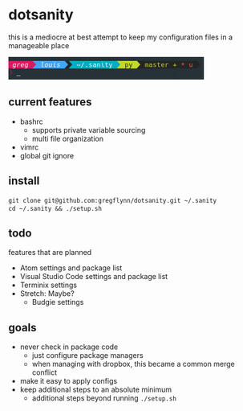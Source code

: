 # dotsanity
this is a mediocre at best attempt to keep my configuration files in a manageable place

![Image of dotsanity prompt](dotsanity.png)

## current features
* bashrc
  * supports private variable sourcing
  * multi file organization
* vimrc
* global git ignore

## install
```
git clone git@github.com:gregflynn/dotsanity.git ~/.sanity
cd ~/.sanity && ./setup.sh
```

## todo
features that are planned
* Atom settings and package list
* Visual Studio Code settings and package list
* Terminix settings
* Stretch: Maybe?
  * Budgie settings

## goals
* never check in package code
  * just configure package managers
  * when managing with dropbox, this became a common merge conflict
* make it easy to apply configs
* keep additional steps to an absolute minimum
  * additional steps beyond running `./setup.sh`
